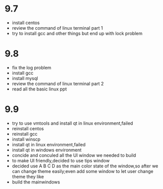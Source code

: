 # 9.7	
- install centos
- review the command of linux terminal part 1
- try to install gcc and other things but end up with lock problem
# 9.8	
- fix the log problem
- install gcc
- install mysql
- review the command of linux terminal part 2
- read all the basic linux ppt

# 9.9	
- try to use vmtools and install qt in linux environment,failed
- reinstall centos
- reinstall gcc
- install winscp
- install qt in linux environment,failed
- install qt in windows environment
- concide and conculed all the UI window we needed to build
- to make UI friendly,decided to use tips window
- decided use A B C D as the main color state of the window,so after we can change theme easily;even add some window to let user change theme they like
- build the mainwindows
